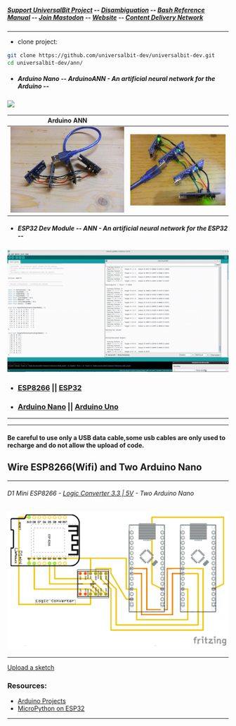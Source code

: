 ##### [Support UniversalBit Project](https://github.com/universalbit-dev/universalbit-dev/tree/main/support) -- [Disambiguation](https://en.wikipedia.org/wiki/Wikipedia:Disambiguation) -- [Bash Reference Manual](https://www.gnu.org/software/bash/manual/html_node/index.html) -- [Join Mastodon](https://mastodon.social/invite/wTHp2hSD) -- [Website](https://www.universalbit.it/) -- [Content Delivery Network](https://universalbitcdn.it/)

---

* clone project:
```bash
git clone https://github.com/universalbit-dev/universalbit-dev.git
cd universalbit-dev/ann/

```

* ##### Arduino Nano -- ArduinoANN - An artificial neural network for the Arduino --
<img src="https://github.com/universalbit-dev/universalbit-dev/blob/main/ann/img/gif/arduino-nano_ANN.gif" width="auto"></img>

| Arduino ANN                           |                             |
| ----------------------------------- | ----------------------------------- |
| ![arduino_ann](https://github.com/universalbit-dev/universalbit-dev/blob/main/ann/img/arduino_ann.JPG) | ![arduino_ann_02](https://github.com/universalbit-dev/universalbit-dev/blob/main/ann/img/arduino_ann_02.JPG) |



* ##### ESP32 Dev Module -- ANN - An artificial neural network for the ESP32 --

<img src="https://github.com/universalbit-dev/universalbit-dev/blob/main/ann/img/gif/esp32_ANN.gif" width="auto"></img>

* ### [ESP8266](https://en.wikipedia.org/wiki/ESP8266) || [ESP32](https://en.wikipedia.org/wiki/ESP32)
* ### [Arduino Nano](https://en.wikipedia.org/wiki/Arduino_Nano) || [Arduino Uno](https://en.wikipedia.org/wiki/Arduino_Uno)
---

---

#### Be careful to use only a USB data cable,some usb cables are only used to recharge and do not allow the upload of code.

## Wire ESP8266(Wifi) and Two Arduino Nano

---

###### D1 Mini ESP8266     - [Logic Converter 3.3 | 5V](https://forum.arduino.cc/t/logic-level-converter/1136803/9)   - Two Arduino Nano

[![D1_Mini_Arduino](https://github.com/universalbit-dev/universalbit-dev/blob/main/ann/img/D1_Mini_ArduinoNano_Logic_Converter.png)](https://github.com/universalbit-dev/universalbit-dev/tree/main/ann)

---

[Upload a sketch](https://support.arduino.cc/hc/en-us/articles/4733418441116-Upload-a-sketch-in-Arduino-IDE)

### Resources:
* [Arduino Projects](https://randomnerdtutorials.com/projects-esp32/)
* [MicroPython on ESP32](https://randomnerdtutorials.com/getting-started-micropython-esp32-esp8266/)
---
